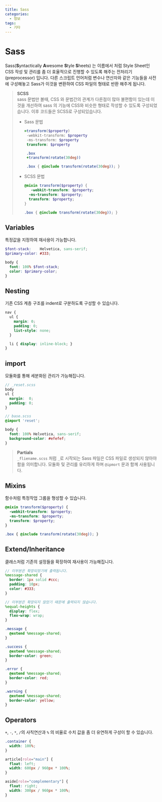 ```yaml
---
title: Sass
categories: 
  - 정보
tags: 
  - 기타
---
```

# Sass
Sass(**S**yntactically **A**wesome **S**tyle **S**heets) 는 이름에서 처럼 Style Sheet인 CSS 작성 및 관리를 좀 더 효율적으로 진행할 수 있도록 해주는 전처리기(preprocessor) 입니다. 다른 스크립트 언어처럼 변수나 연산자와 같은 기능들을 사전에 구성해놓고 Sass가 이것을 변환하여 CSS 파일의 형태로 반환 해주게 됩니다.

> **SCSS**  
> sass 문법만 볼때, CSS 와 문법간의 관계가 다른점이 많아 불편함이 있는데 이것을 개선하여 sass 의 기능에 CSS와 비슷한 형태로 작성할 수 있도록 구성되었습니다. 이후 코드들은 SCSS로 구성되있습니다.
> - Sass 문법
>    ```sass
>    =transform($property)
>     -webkit-transform: $property
>     -ms-transform: $property
>     transform: $property
>
>     .box
>     +transform(rotate(30deg))
>
>     .box { @include transform(rotate(30deg)); }
>     ```
> - SCSS 문법
>     ```scss
>     @mixin transform($property) {
>        -webkit-transform: $property;
>       -ms-transform: $property;
>       transform: $property;
>     }
>    
>     .box { @include transform(rotate(30deg)); }
>     ```

## Variables
특정값을 지정하여 재사용이 가능합니다.
```scss
$font-stack:    Helvetica, sans-serif;
$primary-color: #333;

body {
  font: 100% $font-stack;
  color: $primary-color;
}
```

## Nesting
기존 CSS 계층 구조를 indent로 구분하도록 구성할 수 있습니다.
```scss
nav {
  ul {
    margin: 0;
    padding: 0;
    list-style: none;
  }

  li { display: inline-block; }
}
```

## import
모듈화를 통해 세분화된 관리가 가능해집니다.
```scss
// _reset.scss
body
ul {
  margin:  0;
  padding: 0;
}
```
```scss
// base.scss
@import 'reset';

body {
  font: 100% Helvetica, sans-serif;
  background-color: #efefef;
}
```
> **Partials**  
> `_fliename.scss` 처럼 `_`로 시작되는 Sass 파일은 CSS 파일로 생성되지 않아야함을 의미합니다. 모듈화 및 관리를 유리하게 하며 `@ipmort` 문과 함께 사용됩니다.

## Mixins
함수처럼 특정작업 그룹을 형성할 수 있습니다.
```scss
@mixin transform($property) {
  -webkit-transform: $property;
  -ms-transform: $property;
  transform: $property;
}

.box { @include transform(rotate(30deg)); }
```

## Extend/Inheritance
클래스처럼 기존의 설정들을 확장하여 재사용이 가능해집니다.
```scss
// 이부분은 확장되었기에 출력됩니다.
%message-shared {
  border: 1px solid #ccc;
  padding: 10px;
  color: #333;
}

// 이부분은 확장되지 않았기 때문에 출력되지 않습니다.
%equal-heights {
  display: flex;
  flex-wrap: wrap;
}

.message {
  @extend %message-shared;
}

.success {
  @extend %message-shared;
  border-color: green;
}

.error {
  @extend %message-shared;
  border-color: red;
}

.warning {
  @extend %message-shared;
  border-color: yellow;
}
```

## Operators
`+`, `-`, `*`, `/`의 사칙연산과 `%` 의 비율로 수치 값을 좀 더 유연하게 구성이 할 수 있습니다.
```scss
.container {
  width: 100%;
}

article[role="main"] {
  float: left;
  width: 600px / 960px * 100%;
}

aside[role="complementary"] {
  float: right;
  width: 300px / 960px * 100%;
}
```
<!--stackedit_data:
eyJoaXN0b3J5IjpbLTE5NTQ5MzY5Nl19
-->